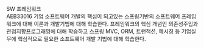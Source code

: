 SW 프레임워크	
AEB33016
기업 소프트웨어 개발의 핵심이 되고있는 스프링기반의 소프트웨어 프레임워크에 대해 이론과 개발기법에 대해 학습한다. 프레임워크의 핵심 개념인 의존성주입과 관점지향프로그래밍에 대해 학습하고 스프링 MVC, ORM, 트랜잭션, 메시징 등 기업실무에 핵심적으로 필요한 소프트웨어 개발 기법에 대해 학습한다.
